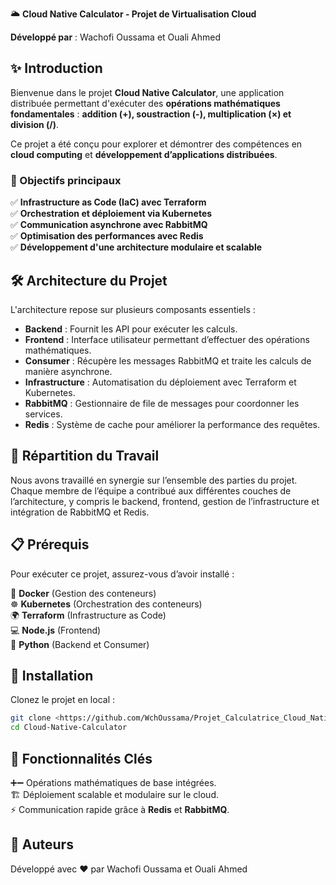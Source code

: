 🌥️ **Cloud Native Calculator - Projet de Virtualisation Cloud**

**Développé par** : Wachofi Oussama et Ouali Ahmed

## ✨ Introduction
Bienvenue dans le projet **Cloud Native Calculator**, une application distribuée permettant d'exécuter des **opérations mathématiques fondamentales** : **addition (+), soustraction (-), multiplication (×) et division (/)**.

Ce projet a été conçu pour explorer et démontrer des compétences en **cloud computing** et **développement d’applications distribuées**.

### 📌 Objectifs principaux
✅ **Infrastructure as Code (IaC) avec Terraform**  
✅ **Orchestration et déploiement via Kubernetes**  
✅ **Communication asynchrone avec RabbitMQ**  
✅ **Optimisation des performances avec Redis**  
✅ **Développement d'une architecture modulaire et scalable**

## 🛠️ Architecture du Projet
L'architecture repose sur plusieurs composants essentiels :

- **Backend** : Fournit les API pour exécuter les calculs.
- **Frontend** : Interface utilisateur permettant d’effectuer des opérations mathématiques.
- **Consumer** : Récupère les messages RabbitMQ et traite les calculs de manière asynchrone.
- **Infrastructure** : Automatisation du déploiement avec Terraform et Kubernetes.
- **RabbitMQ** : Gestionnaire de file de messages pour coordonner les services.
- **Redis** : Système de cache pour améliorer la performance des requêtes.

## 🤝 Répartition du Travail
Nous avons travaillé en synergie sur l’ensemble des parties du projet. 
Chaque membre de l’équipe a contribué aux différentes couches de l’architecture, y compris le backend, frontend, gestion de l’infrastructure et intégration de RabbitMQ et Redis.

## 📋 Prérequis
Pour exécuter ce projet, assurez-vous d’avoir installé :

🐳 **Docker** (Gestion des conteneurs)  
☸️ **Kubernetes** (Orchestration des conteneurs)  
🌍 **Terraform** (Infrastructure as Code)  
💻 **Node.js** (Frontend)  
🐍 **Python** (Backend et Consumer)  

## 🚀 Installation
Clonez le projet en local :
```bash
git clone <https://github.com/WchOussama/Projet_Calculatrice_Cloud_Native.git>
cd Cloud-Native-Calculator
```

## 🌟 Fonctionnalités Clés
➕➖ Opérations mathématiques de base intégrées.  
🏗️ Déploiement scalable et modulaire sur le cloud.  
⚡ Communication rapide grâce à **Redis** et **RabbitMQ**.  


## 👥 Auteurs
Développé avec ❤️ par Wachofi Oussama et Ouali Ahmed

